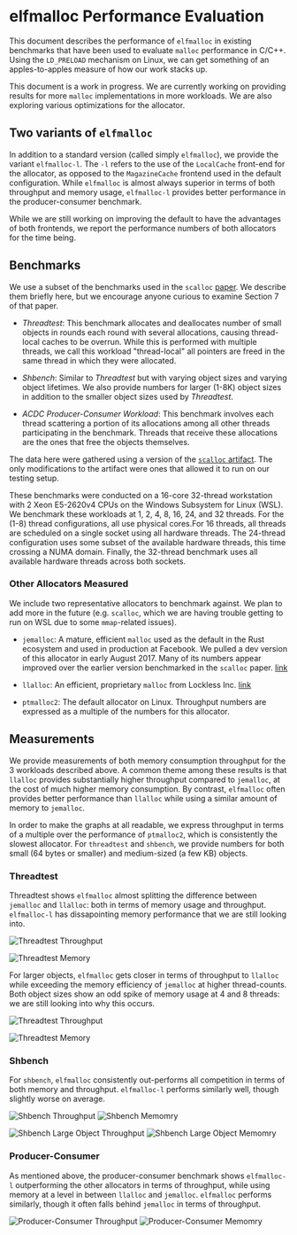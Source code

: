 # elfmalloc Performance Evaluation

This document describes the performance of `elfmalloc` in existing
benchmarks that have been used to evaluate `malloc` performance in
C/C++. Using the `LD_PRELOAD` mechanism on Linux, we can get something
of an apples-to-apples measure of how our work stacks up.

This document is a work in progress. We are currently working on
providing results for more `malloc` implementations in more
workloads. We are also exploring various optimizations for the
allocator.

## Two variants of `elfmalloc`

In addition to a standard version (called simply `elfmalloc`), we provide the
variant `elfmalloc-l`. The `-l` refers to the use of the `LocalCache` front-end
for the allocator, as opposed to the `MagazineCache` frontend used in the
default configuration. While `elfmalloc` is almost always superior in terms of
both throughput and memory usage, `elfmalloc-l` provides better performance in
the producer-consumer benchmark.

While we are still working on improving the default to have the advantages of
both frontends, we report the performance numbers of both allocators for the
time being.

## Benchmarks

We use a subset of the benchmarks used in the `scalloc`
[paper](https://arxiv.org/pdf/1503.09006.pdf). We describe them briefly
here, but we encourage anyone curious to examine Section 7 of that paper.

  * *Threadtest*: This benchmark allocates and deallocates number of
    small objects in rounds each round with several allocations, causing
    thread-local caches to be overrun. While this is performed with
    multiple threads, we call this workload "thread-local" all pointers
    are freed in the same thread in which they were allocated.

  * *Shbench*: Similar to *Threadtest* but with varying object sizes and
    varying object lifetimes. We also provide numbers for larger (1-8K)
    object sizes in addition to the smaller object sizes used by
    *Threadtest*.

  * *ACDC Producer-Consumer Workload*: This benchmark involves each
    thread scattering a portion of its allocations among all other threads
    participating in the benchmark. Threads that receive these allocations
    are the ones that free the objects themselves.

The data here were gathered using a version of the
[`scalloc` artifact](https://github.com/cksystemsgroup/scalloc-artifact).
The only modifications to the artifact were ones that allowed it to run
on our testing setup.

These benchmarks were conducted on a 16-core 32-thread workstation with 2 Xeon
E5-2620v4 CPUs on the Windows Subsystem for Linux (WSL). We benchmark these
workloads at 1, 2, 4, 8, 16, 24, and 32 threads. For the (1-8) thread
configurations, all use physical cores.For 16 threads, all threads are scheduled
on a single socket using all hardware threads. The 24-thread configuration uses
some subset of the available hardware threads, this time crossing a NUMA domain.
Finally, the 32-thread benchmark uses all available hardware threads across
both sockets.

### Other Allocators Measured

We include two representative allocators to benchmark against. We plan
to add more in the future (e.g. `scalloc`, which we are having trouble
getting to run on WSL due to some `mmap`-related issues).

  * `jemalloc`: A mature, efficient `malloc` used as the default in the
    Rust ecosystem and used in production at Facebook. We pulled a dev
    version of this allocator in early August 2017. Many of its numbers
    appear improved over the earlier version benchmarked in the `scalloc`
    paper. [link](https://github.com/jemalloc/jemalloc)

  * `llalloc`: An efficient, proprietary `malloc` from Lockless Inc.
    [link](https://locklessinc.com/)

  * `ptmalloc2`: The default allocator on Linux. Throughput numbers are
    expressed as a multiple of the numbers for this allocator.

## Measurements

We provide measurements of both memory consumption throughput for the 3
workloads described above. A common theme among these results is that `llalloc`
provides substantially higher throughput compared to `jemalloc`, at the cost of
much higher memory consumption. By contrast, `elfmalloc` often provides better
performance than `llalloc` while using a similar amount of memory to `jemalloc`.

In order to make the graphs at all readable, we express throughput in terms of a
multiple over the performance of `ptmalloc2`, which is consistently the slowest
allocator. For `threadtest` and `shbench`, we provide numbers for both small (64
bytes or smaller) and medium-sized (a few KB) objects.

### Threadtest

Threadtest shows `elfmalloc` almost splitting the difference between `jemalloc`
and `llalloc`: both in terms of memory usage and throughput. `elfmalloc-l` has
dissapointing memory performance that we are still looking into.


![Threadtest Throughput](elfmalloc-data/threadtest-small-tp.png?raw=true)

![Threadtest Memory](elfmalloc-data/threadtest-small-mem.png?raw=true)

For larger objects, `elfmalloc` gets closer in terms of throughput to `llalloc`
while exceeding the memory efficiency of `jemalloc` at higher thread-counts.
Both object sizes show an odd spike of memory usage at 4 and 8 threads: we are
still looking into why this occurs.

![Threadtest Throughput](elfmalloc-data/threadtest-large-tp.png?raw=true)

![Threadtest Memory](elfmalloc-data/threadtest-large-mem.png?raw=true)

### Shbench

For `shbench`, `elfmalloc` consistently out-performs all competition in terms of
both memory and throughput. `elfmalloc-l` performs similarly well, though
slightly worse on average.

![Shbench Throughput](elfmalloc-data/shbench-small-tp.png?raw=true)
![Shbench Memomry](elfmalloc-data/shbench-small-mem.png?raw=true)

![Shbench Large Object Throughput](elfmalloc-data/shbench-large-tp.png?raw=true)
![Shbench Large Object Memomry](elfmalloc-data/shbench-large-mem.png?raw=true)

### Producer-Consumer

As mentioned above, the producer-consumer benchmark shows `elfmalloc-l`
outperforming the other allocators in terms of throughput, while using memory at
a level in between `llalloc` and `jemalloc`. `elfmalloc` performs similarly,
though it often falls behind `jemalloc` in terms of throughput.

![Producer-Consumer Throughput](elfmalloc-data/prod-cons-tp.png?raw=true)
![Producer-Consumer Memomry](elfmalloc-data/prod-cons-mem.png?raw=true)
